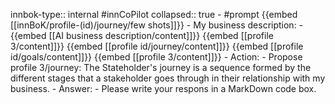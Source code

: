 innbok-type:: internal
#innCoPilot
collapsed:: true
	- #prompt {{embed [[innBoK/profile-(id)/journey/few shots]]}}
		- My business description:
		- {{embed [[AI business description/content]]}} {{embed [[profile 3/content]]}} {{embed [[profile id/journey/content]]}} {{embed [[profile id/goals/content]]}} {{embed [[profile 3/content]]}}
		- Action:
		- Propose profile 3/journey: The Stateholder's journey is a sequence formed by the different stages that a stakeholder goes through in their relationship with my business.
		- Answer:
		- Please write your respons in a MarkDown code box.




